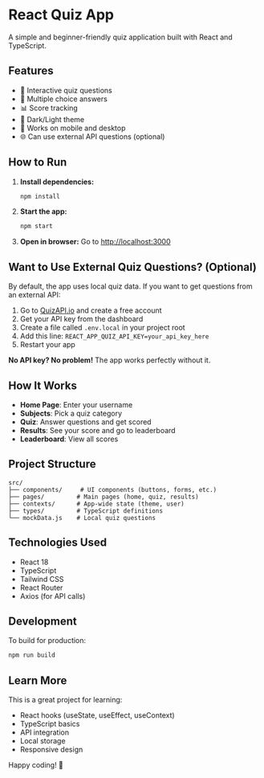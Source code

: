 # React Quiz App

A simple and beginner-friendly quiz application built with React and TypeScript.

## Features

- 📝 Interactive quiz questions
- 🎯 Multiple choice answers
- 📊 Score tracking
- 🌙 Dark/Light theme
- 📱 Works on mobile and desktop
- 🌐 Can use external API questions (optional)

## How to Run

1. **Install dependencies:**
   ```bash
   npm install
   ```

2. **Start the app:**
   ```bash
   npm start
   ```

3. **Open in browser:**
   Go to [http://localhost:3000](http://localhost:3000)

## Want to Use External Quiz Questions? (Optional)

By default, the app uses local quiz data. If you want to get questions from an external API:

1. Go to [QuizAPI.io](https://quizapi.io/) and create a free account
2. Get your API key from the dashboard
3. Create a file called `.env.local` in your project root
4. Add this line: `REACT_APP_QUIZ_API_KEY=your_api_key_here`
5. Restart your app

**No API key? No problem!** The app works perfectly without it.

## How It Works

- **Home Page**: Enter your username
- **Subjects**: Pick a quiz category
- **Quiz**: Answer questions and get scored
- **Results**: See your score and go to leaderboard
- **Leaderboard**: View all scores

## Project Structure

```
src/
├── components/     # UI components (buttons, forms, etc.)
├── pages/         # Main pages (home, quiz, results)
├── contexts/      # App-wide state (theme, user)
├── types/         # TypeScript definitions
└── mockData.js    # Local quiz questions
```

## Technologies Used

- React 18
- TypeScript
- Tailwind CSS
- React Router
- Axios (for API calls)

## Development

To build for production:
```bash
npm run build
```

## Learn More

This is a great project for learning:
- React hooks (useState, useEffect, useContext)
- TypeScript basics
- API integration
- Local storage
- Responsive design

Happy coding! 🚀

